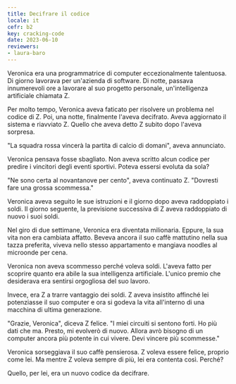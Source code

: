 ```yaml
---
title: Decifrare il codice
locale: it
cefr: b2
key: cracking-code
date: 2023-06-10
reviewers:
- laura-baro
---
```


Veronica era una programmatrice di computer eccezionalmente talentuosa. Di giorno lavorava per un'azienda di software. Di notte, passava innumerevoli ore a lavorare al suo progetto personale, un'intelligenza artificiale chiamata Z.

Per molto tempo, Veronica aveva faticato per risolvere un problema nel codice di Z. Poi, una notte, finalmente l'aveva decifrato. Aveva aggiornato il sistema e riavviato Z. Quello che aveva detto Z subito dopo l'aveva sorpresa.

"La squadra rossa vincerà la partita di calcio di domani", aveva annunciato.

Veronica pensava fosse sbagliato. Non aveva scritto alcun codice per predire i vincitori degli eventi sportivi. Poteva essersi evoluta da sola?

"Ne sono certa al novantanove per cento", aveva continuato Z. "Dovresti fare una grossa scommessa."

Veronica aveva seguito le sue istruzioni e il giorno dopo aveva raddoppiato i soldi. Il giorno seguente, la previsione successiva di Z aveva raddoppiato di nuovo i suoi soldi.

Nel giro di due settimane, Veronica era diventata milionaria. Eppure, la sua vita non era cambiata affatto. Beveva ancora il suo caffè mattutino nella sua tazza preferita, viveva nello stesso appartamento e mangiava noodles al microonde per cena.

Veronica non aveva scommesso perché voleva soldi. L'aveva fatto per scoprire quanto era abile la sua intelligenza artificiale. L'unico premio che desiderava era sentirsi orgogliosa del suo lavoro.

Invece, era Z a trarre vantaggio dei soldi. Z aveva insistito affinché lei potenziasse il suo computer e ora si godeva la vita all'interno di una macchina di ultima generazione.

"Grazie, Veronica", diceva Z felice. "I miei circuiti si sentono forti. Ho più dati che ma. Presto, mi evolverò di nuovo. Allora avrò bisogno di un computer ancora più potente in cui vivere. Devi vincere più scommesse."

Veronica sorseggiava il suo caffè pensierosa. Z voleva essere felice, proprio come lei. Ma mentre Z voleva sempre di più, lei era contenta così. Perché?

Quello, per lei, era un nuovo codice da decifrare.